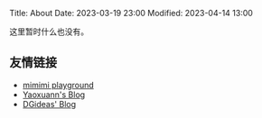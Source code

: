 Title: About
Date: 2023-03-19 23:00
Modified: 2023-04-14 13:00

这里暂时什么也没有。

## 友情链接

- [mimimi playground](https://blog.mimimi.fun)
- [Yaoxuann's Blog](http://19971122.xyz/)
- [DGideas' Blog](https://dgideas.net)
